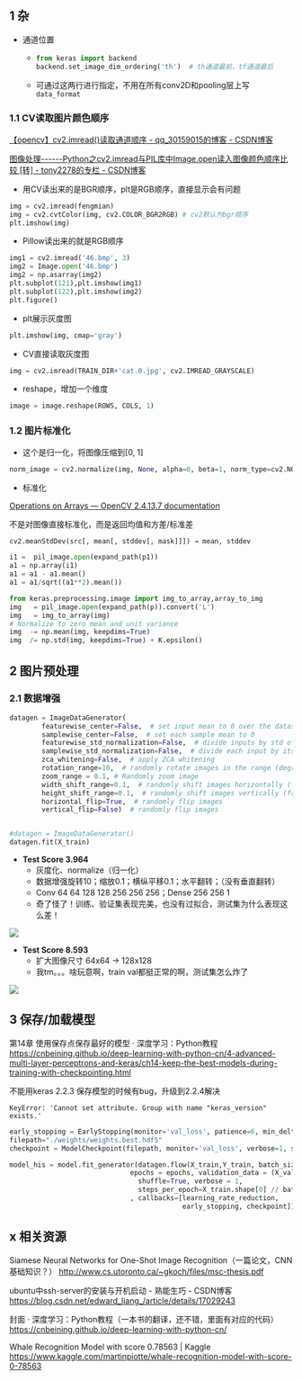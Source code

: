 ## 1 杂

- 通道位置

  - ```python
    from keras import backend
    backend.set_image_dim_ordering('th')  # th通道最前，tf通道最后
    ```

  - 可通过这两行进行指定，不用在所有conv2D和pooling层上写`data_format`

### 1.1 CV读取图片颜色顺序

[【opencv】cv2.imread()读取通道顺序 - qq_30159015的博客 - CSDN博客](https://blog.csdn.net/qq_30159015/article/details/82149438)

[图像处理------Python之cv2.imread与PIL库中Image.open读入图像颜色顺序比较 [转] - tony2278的专栏 - CSDN博客](https://blog.csdn.net/mangobar/article/details/85218206)

- 用CV读出来的是BGR顺序，plt是RGB顺序，直接显示会有问题

```python
img = cv2.imread(fengmian)
img = cv2.cvtColor(img, cv2.COLOR_BGR2RGB) # cv2默认为bgr顺序
plt.imshow(img)
```

- Pillow读出来的就是RGB顺序

```python
img1 = cv2.imread('46.bmp', 3)
img2 = Image.open('46.bmp')
img2 = np.asarray(img2)
plt.subplot(121),plt.imshow(img1)
plt.subplot(122),plt.imshow(img2)
plt.figure()
```

- plt展示灰度图

```python
plt.imshow(img, cmap='gray')
```

- CV直接读取灰度图

```python
img = cv2.imread(TRAIN_DIR+'cat.0.jpg', cv2.IMREAD_GRAYSCALE)
```

- reshape，增加一个维度

```python
image = image.reshape(ROWS, COLS, 1)
```

### 1.2 图片标准化

- 这个是归一化，将图像压缩到[0, 1]

```python
norm_image = cv2.normalize(img, None, alpha=0, beta=1, norm_type=cv2.NORM_MINMAX, dtype=cv2.CV_32F)
```

- 标准化

[Operations on Arrays — OpenCV 2.4.13.7 documentation](https://docs.opencv.org/2.4/modules/core/doc/operations_on_arrays.html#meanstddev)

不是对图像直接标准化，而是返回均值和方差/标准差

```python
cv2.meanStdDev(src[, mean[, stddev[, mask]]]) → mean, stddev
```

```python
i1 =  pil_image.open(expand_path(p1))
a1 = np.array(i1)
a1 = a1 - a1.mean()
a1 = a1/sqrt((a1**2).mean())
```

```python
from keras.preprocessing.image import img_to_array,array_to_img
img   = pil_image.open(expand_path(p)).convert('L')
img   = img_to_array(img)
# Normalize to zero mean and unit variance
img  -= np.mean(img, keepdims=True)
img  /= np.std(img, keepdims=True) + K.epsilon()
```



## 2 图片预处理

### 2.1 数据增强

```python
datagen = ImageDataGenerator(
        featurewise_center=False,  # set input mean to 0 over the dataset
        samplewise_center=False,  # set each sample mean to 0
        featurewise_std_normalization=False,  # divide inputs by std of the dataset
        samplewise_std_normalization=False,  # divide each input by its std
        zca_whitening=False,  # apply ZCA whitening
        rotation_range=10,  # randomly rotate images in the range (degrees, 0 to 180)
        zoom_range = 0.1, # Randomly zoom image 
        width_shift_range=0.1,  # randomly shift images horizontally (fraction of total width)
        height_shift_range=0.1,  # randomly shift images vertically (fraction of total height)
        horizontal_flip=True,  # randomly flip images
        vertical_flip=False)  # randomly flip images


#datagen = ImageDataGenerator()
datagen.fit(X_train)
```

- **Test Score 3.964**
  - 灰度化、normalize（归一化）
  - 数据增强旋转10；缩放0.1；横纵平移0.1；水平翻转；（没有垂直翻转）
  - Conv 64 64 128 128 256 256 256；Dense 256 256 1
  - 奇了怪了！训练、验证集表现完美，也没有过拟合，测试集为什么表现这么差！

![](https://pic.superbed.cn/item/5c8b60dd3a213b04177c6e89)

- **Test Score 8.593**
  - 扩大图像尺寸 64x64 -> 128x128
  - 我tm。。。啥玩意啊，train val都挺正常的啊，测试集怎么炸了

![](https://pic.superbed.cn/item/5c8b71fb3a213b04177d7385)



## 3 保存/加载模型

第14章 使用保存点保存最好的模型 · 深度学习：Python教程
https://cnbeining.github.io/deep-learning-with-python-cn/4-advanced-multi-layer-perceptrons-and-keras/ch14-keep-the-best-models-during-training-with-checkpointing.html

不能用keras 2.2.3  保存模型的时候有bug，升级到2.2.4解决

`KeyError: 'Cannot set attribute. Group with name "keras_version" exists.'`

```python
early_stopping = EarlyStopping(monitor='val_loss', patience=6, min_delta=0.0002, verbose=1, mode='auto')     
filepath="./weights/weights.best.hdf5"
checkpoint = ModelCheckpoint(filepath, monitor='val_loss', verbose=1, save_best_only=True, mode='auto')

model_his = model.fit_generator(datagen.flow(X_train,Y_train, batch_size=batch_size),
                              epochs = epochs, validation_data = (X_val,Y_val),
                                shuffle=True, verbose = 1, 
                                steps_per_epoch=X_train.shape[0] // batch_size
                              , callbacks=[learning_rate_reduction, 
                                           early_stopping, checkpoint])
```



## x 相关资源

Siamese Neural Networks for One-Shot Image Recognition（一篇论文，CNN基础知识？）
http://www.cs.utoronto.ca/~gkoch/files/msc-thesis.pdf



ubuntu中ssh-server的安装与开机启动 - 熟能生巧 - CSDN博客
https://blog.csdn.net/edward_liang_/article/details/17029243



封面 · 深度学习：Python教程（一本书的翻译，还不错，里面有对应的代码）
https://cnbeining.github.io/deep-learning-with-python-cn/



Whale Recognition Model with score 0.78563 | Kaggle
https://www.kaggle.com/martinpiotte/whale-recognition-model-with-score-0-78563

